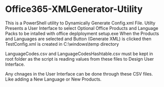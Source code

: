 # Office365-XMLGenerator-Utility
This is a PowerShell utility to Dynamically Generate Config.xml File.
Utilty Presents a User Interface to select Optional Office Products and Language Packs to be intalled with office deplployment setup.exe
When the Products and Languages are selected and Button (Generate XML) is clicked then TestConfig.xml is created in         C:\windows\temp directory

LanguageCodes.csv and LanguageCodesHashtable.csv must be kept in root folder as the script is reading values from these files to Design User Interface.

Any chnages in the User Interface can be done through these CSV files. Like adding a New Language or New Products.
